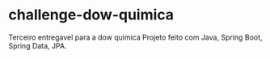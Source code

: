 # challenge-dow-quimica
Terceiro entregavel para a dow quimica
Projeto feito com Java, Spring Boot, Spring Data, JPA.
